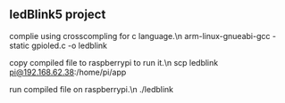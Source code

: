 ledBlink5 project 
------------------

complie using crosscompling for c language.\n 
arm-linux-gnueabi-gcc -static gpioled.c -o ledblink

copy compiled file to raspberrypi to run it.\n 
scp ledblink pi@192.168.62.38:/home/pi/app

run compiled file on raspberrypi.\n
./ledblink
